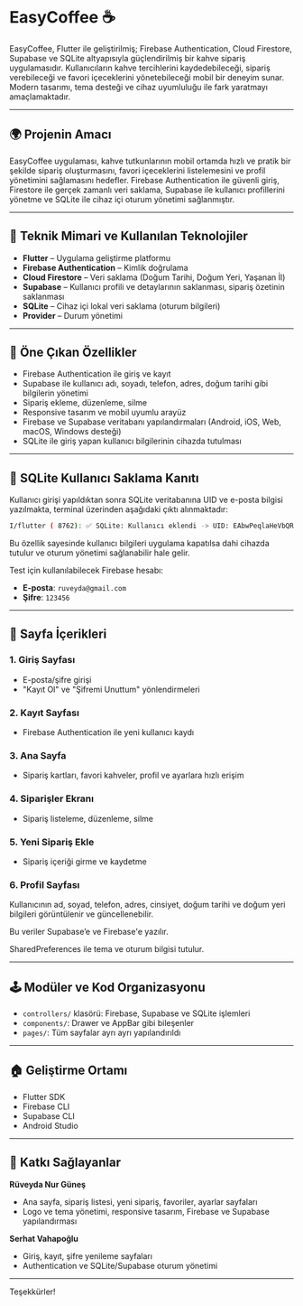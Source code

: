# EasyCoffee ☕️

EasyCoffee, Flutter ile geliştirilmiş; Firebase Authentication, Cloud Firestore, Supabase ve SQLite altyapısıyla güçlendirilmiş bir kahve sipariş uygulamasıdır. Kullanıcıların kahve tercihlerini kaydedebileceği, sipariş verebileceği ve favori içeceklerini yönetebileceği mobil bir deneyim sunar. Modern tasarımı, tema desteği ve cihaz uyumluluğu ile fark yaratmayı amaçlamaktadır.

---

## 🌍 Projenin Amacı

EasyCoffee uygulaması, kahve tutkunlarının mobil ortamda hızlı ve pratik bir şekilde sipariş oluşturmasını, favori içeceklerini listelemesini ve profil yönetimini sağlamasını hedefler. Firebase Authentication ile güvenli giriş, Firestore ile gerçek zamanlı veri saklama, Supabase ile kullanıcı profillerini yönetme ve SQLite ile cihaz içi oturum yönetimi sağlanmıştır.

---

## 🔧 Teknik Mimari ve Kullanılan Teknolojiler

* **Flutter** – Uygulama geliştirme platformu
* **Firebase Authentication** – Kimlik doğrulama
* **Cloud Firestore** – Veri saklama (Doğum Tarihi, Doğum Yeri, Yaşanan İl)
* **Supabase** – Kullanıcı profili ve detaylarının saklanması, sipariş özetinin saklanması
* **SQLite** – Cihaz içi lokal veri saklama (oturum bilgileri)
* **Provider** – Durum yönetimi

---

## 🌟 Öne Çıkan Özellikler

* Firebase Authentication ile giriş ve kayıt
* Supabase ile kullanıcı adı, soyadı, telefon, adres, doğum tarihi gibi bilgilerin yönetimi
* Sipariş ekleme, düzenleme, silme
* Responsive tasarım ve mobil uyumlu arayüz
* Firebase ve Supabase veritabanı yapılandırmaları (Android, iOS, Web, macOS, Windows desteği)
* SQLite ile giriş yapan kullanıcı bilgilerinin cihazda tutulması

---

## 📄 SQLite Kullanıcı Saklama Kanıtı

Kullanıcı girişi yapıldıktan sonra SQLite veritabanına UID ve e-posta bilgisi yazılmakta, terminal üzerinden aşağıdaki çıktı alınmaktadır:

```bash
I/flutter ( 8762): ✅ SQLite: Kullanıcı eklendi -> UID: EAbwPeqlaHeVbQRfAhcb1cLWG6r1, Email: ruveyda@gmail.com
```

Bu özellik sayesinde kullanıcı bilgileri uygulama kapatılsa dahi cihazda tutulur ve oturum yönetimi sağlanabilir hale gelir.

Test için kullanılabilecek Firebase hesabı:

* **E-posta**: `ruveyda@gmail.com`
* **Şifre**: `123456`

---

## 📅 Sayfa İçerikleri

### 1. Giriş Sayfası

* E-posta/şifre girişi
* "Kayıt Ol" ve "Şifremi Unuttum" yönlendirmeleri

### 2. Kayıt Sayfası

* Firebase Authentication ile yeni kullanıcı kaydı

### 3. Ana Sayfa

* Sipariş kartları, favori kahveler, profil ve ayarlara hızlı erişim

### 4. Siparişler Ekranı

* Sipariş listeleme, düzenleme, silme

### 5. Yeni Sipariş Ekle

* Sipariş içeriği girme ve kaydetme

### 6. Profil Sayfası

Kullanıcının ad, soyad, telefon, adres, cinsiyet, doğum tarihi ve doğum yeri bilgileri görüntülenir ve güncellenebilir.

Bu veriler Supabase’e ve Firebase'e yazılır.

SharedPreferences ile tema ve oturum bilgisi tutulur.

---

## 🕹️ Modüler ve Kod Organizasyonu

* `controllers/` klasörü: Firebase, Supabase ve SQLite işlemleri
* `components/`: Drawer ve AppBar gibi bileşenler
* `pages/`: Tüm sayfalar ayrı ayrı yapılandırıldı

---

## 🏠 Geliştirme Ortamı

* Flutter SDK
* Firebase CLI
* Supabase CLI
* Android Studio

---

## 👥 Katkı Sağlayanlar

**Rüveyda Nur Güneş**

* Ana sayfa, sipariş listesi, yeni sipariş, favoriler, ayarlar sayfaları
* Logo ve tema yönetimi, responsive tasarım, Firebase ve Supabase yapılandırması

**Serhat Vahapoğlu**

* Giriş, kayıt, şifre yenileme sayfaları
* Authentication ve SQLite/Supabase oturum yönetimi

---

Teşekkürler!
